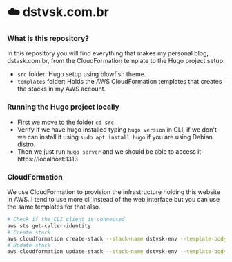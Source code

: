 # ☁️ dstvsk.com.br
### What is this repository?
In this repository you will find everything that makes my personal blog, dstvsk.com.br, from the CloudFormation template to the Hugo project setup.
- `src` folder: Hugo setup using blowfish theme.
- `templates` folder: Holds the AWS CloudFormation templates that creates the stacks in my AWS account.

### Running the Hugo project locally
- First we move to the folder `cd src`
- Verify if we have hugo installed typing `hugo version` in CLI, if we don't we can install it using `sudo apt install hugo` if you are using Debian distro.
- Then we just run `hugo server` and we should be able to access it https://localhost:1313

### CloudFormation
We use CloudFormation to provision the infrastructure holding this website in AWS.
I tend to use more cli instead of the web interface but you can use the same templates for that also.
```bash
# Check if the CLI client is connected
aws sts get-caller-identity
# Create stack
aws cloudformation create-stack --stack-name dstvsk-env --template-body file://./templates/dstvsk-env.yml
# Update stack
aws cloudformation update-stack --stack-name dstvsk-env --template-body file://./templates/dstvsk-env.yml
```

